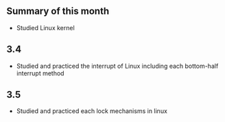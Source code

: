 ## Summary of this month
- Studied Linux kernel
## 3.4
- Studied and practiced the interrupt of Linux including each bottom-half interrupt method
## 3.5
- Studied and practiced each lock mechanisms in linux
